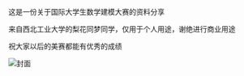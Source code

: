 这是一份关于国际大学生数学建模大赛的资料分享

来自西北工业大学的梨花同梦同学，仅用于个人用途，谢绝进行商业用途

祝大家以后的美赛都能有优秀的成绩

![封面](D:\ArticleAndStudy\other_contest\Math_contest\American_25_1_24\picture\source\封面.png)